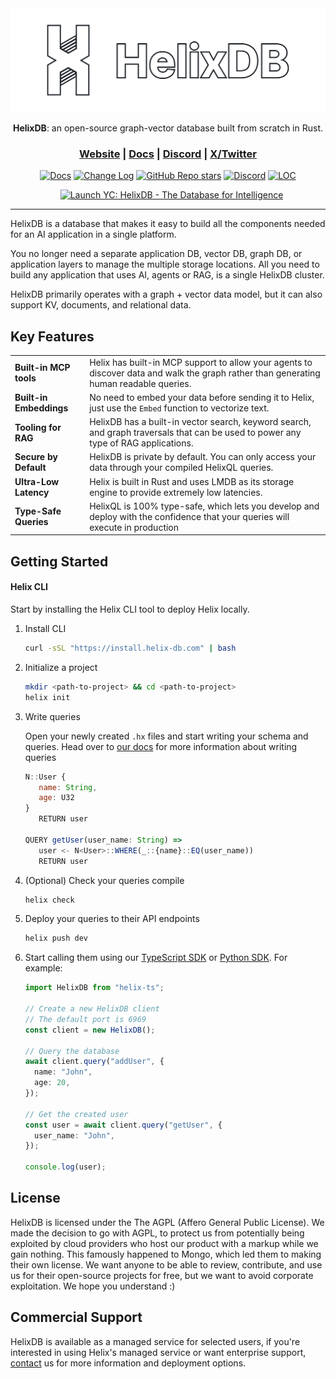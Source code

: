 <div align="center">

<picture>
  <img src="/assets/full_logo.png" alt="HelixDB Logo">
</picture>

<b>HelixDB</b>: an open-source graph-vector database built from scratch in Rust.

<h3>
  <a href="https://helix-db.com">Website</a> |
  <a href="https://docs.helix-db.com">Docs</a> |
  <a href="https://discord.gg/2stgMPr5BD">Discord</a> |
  <a href="https://x.com/hlx_db">X/Twitter</a>
</h3>

[![Docs](https://img.shields.io/badge/docs-latest-blue)](https://docs.helix-db.com)
[![Change Log](https://img.shields.io/badge/changelog-latest-blue)](https://docs.helix-db.com/change-log/helixdb)
[![GitHub Repo stars](https://img.shields.io/github/stars/HelixDB/helix-db)](https://github.com/HelixDB/helix-db/stargazers)
[![Discord](https://img.shields.io/discord/1354148209005559819?logo=discord)](https://discord.gg/2stgMPr5BD)
[![LOC](https://img.shields.io/endpoint?url=https://ghloc.vercel.app/api/HelixDB/helix-db/badge?filter=.rs$,.sh$&style=flat&logoColor=white&label=Lines%20of%20Code)](https://github.com/HelixDB/helix-db)

<a href="https://www.ycombinator.com/launches/Naz-helixdb-the-database-for-rag-ai" target="_blank"><img src="https://www.ycombinator.com/launches/Naz-helixdb-the-database-for-rag-ai/upvote_embed.svg" alt="Launch YC: HelixDB - The Database for Intelligence" style="margin-left: 12px;"/></a>

</div>

<hr>

HelixDB is a database that makes it easy to build all the components needed for an AI application in a single platform.

You no longer need a separate application DB, vector DB, graph DB, or application layers to manage the multiple storage locations. All you need to build any application that uses AI, agents or RAG, is a single HelixDB cluster.

HelixDB primarily operates with a graph + vector data model, but it can also support KV, documents, and relational data.

## Key Features

|                                  |                                                                                                                                                                               |
| -------------------------------- | ----------------------------------------------------------------------------------------------------------------------------------------------------------------------------- |
| **Built-in MCP tools**           | Helix has built-in MCP support to allow your agents to discover data and walk the graph rather than generating human readable queries. |
| **Built-in Embeddings**          | No need to embed your data before sending it to Helix, just use the `Embed` function to vectorize text.                                                     |
| **Tooling for RAG**              | HelixDB has a built-in vector search, keyword search, and graph traversals that can be used to power any type of RAG applications.                                                      |
| **Secure by Default**            | HelixDB is private by default. You can only access your data through your compiled HelixQL queries.                                                                           |
| **Ultra-Low Latency**            | Helix is built in Rust and uses LMDB as its storage engine to provide extremely low latencies.                                                                                |
| **Type-Safe Queries**            | HelixQL is 100% type-safe, which lets you develop and deploy with the confidence that your queries will execute in production                                                                                |

## Getting Started

#### Helix CLI

Start by installing the Helix CLI tool to deploy Helix locally.

1. Install CLI

   ```bash
   curl -sSL "https://install.helix-db.com" | bash
   ```

2. Initialize a project

   ```bash
   mkdir <path-to-project> && cd <path-to-project>
   helix init
   ```

3. Write queries

   Open your newly created `.hx` files and start writing your schema and queries.
   Head over to [our docs](https://docs.helix-db.com/introduction/cookbook/basic) for more information about writing queries
   ```js
   N::User {
      name: String,
      age: U32
   }
      RETURN user

   QUERY getUser(user_name: String) =>
      user <- N<User>::WHERE(_::{name}::EQ(user_name))
      RETURN user
   ```

4. (Optional) Check your queries compile

   ```bash
   helix check
   ```

5. Deploy your queries to their API endpoints

   ```bash
   helix push dev
   ```

6. Start calling them using our [TypeScript SDK](https://github.com/HelixDB/helix-ts) or [Python SDK](https://github.com/HelixDB/helix-py). For example:

   ```typescript
   import HelixDB from "helix-ts";

   // Create a new HelixDB client
   // The default port is 6969
   const client = new HelixDB();

   // Query the database
   await client.query("addUser", {
     name: "John",
     age: 20,
   });

   // Get the created user
   const user = await client.query("getUser", {
     user_name: "John",
   });

   console.log(user);
   ```

## License

HelixDB is licensed under the The AGPL (Affero General Public License).
We made the decision to go with AGPL, to protect us from potentially being exploited by cloud providers who host our product with a markup while we gain nothing. This famously happened to Mongo, which led them to making their own license. We want anyone to be able to review, contribute, and use us for their open-source projects for free, but we want to avoid corporate exploitation. We hope you understand :)

## Commercial Support

HelixDB is available as a managed service for selected users, if you're interested in using Helix's managed service or want enterprise support, [contact](mailto:founders@helix-db.com) us for more information and deployment options.
